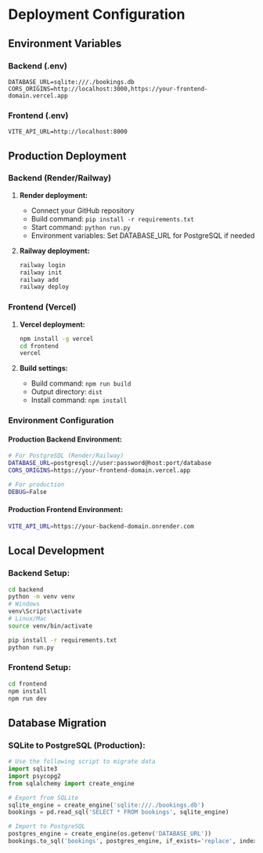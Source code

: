 # Deployment Configuration

## Environment Variables

### Backend (.env)
```
DATABASE_URL=sqlite:///./bookings.db
CORS_ORIGINS=http://localhost:3000,https://your-frontend-domain.vercel.app
```

### Frontend (.env)
```
VITE_API_URL=http://localhost:8000
```

## Production Deployment

### Backend (Render/Railway)

1. **Render deployment:**
   - Connect your GitHub repository
   - Build command: `pip install -r requirements.txt`
   - Start command: `python run.py`
   - Environment variables: Set DATABASE_URL for PostgreSQL if needed

2. **Railway deployment:**
   ```bash
   railway login
   railway init
   railway add
   railway deploy
   ```

### Frontend (Vercel)

1. **Vercel deployment:**
   ```bash
   npm install -g vercel
   cd frontend
   vercel
   ```

2. **Build settings:**
   - Build command: `npm run build`
   - Output directory: `dist`
   - Install command: `npm install`

### Environment Configuration

#### Production Backend Environment:
```bash
# For PostgreSQL (Render/Railway)
DATABASE_URL=postgresql://user:password@host:port/database
CORS_ORIGINS=https://your-frontend-domain.vercel.app

# For production
DEBUG=False
```

#### Production Frontend Environment:
```bash
VITE_API_URL=https://your-backend-domain.onrender.com
```

## Local Development

### Backend Setup:
```bash
cd backend
python -m venv venv
# Windows
venv\Scripts\activate
# Linux/Mac
source venv/bin/activate

pip install -r requirements.txt
python run.py
```

### Frontend Setup:
```bash
cd frontend
npm install
npm run dev
```

## Database Migration

### SQLite to PostgreSQL (Production):
```python
# Use the following script to migrate data
import sqlite3
import psycopg2
from sqlalchemy import create_engine

# Export from SQLite
sqlite_engine = create_engine('sqlite:///./bookings.db')
bookings = pd.read_sql('SELECT * FROM bookings', sqlite_engine)

# Import to PostgreSQL
postgres_engine = create_engine(os.getenv('DATABASE_URL'))
bookings.to_sql('bookings', postgres_engine, if_exists='replace', index=False)
```

